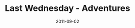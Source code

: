---
layout: media
category: media
title: "Last Wednesday - Adventures"
date: 2011-09-02
description: "Brian Tome talks about taking adventures in life and how that fits into God's plan."
tag: 
 - last-wednesday
 - tome
 - adventures
yt-video-id: ""
video: "http://s3.amazonaws.com/crossroads-media/other-media/video/083111_lw.mp4"
video-poster: "http://s3.amazonaws.com/crossroads-media/images/083111_lw_still.jpg"
---